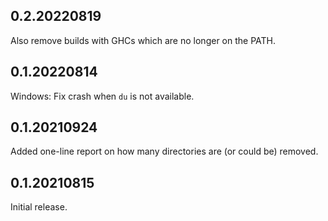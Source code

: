 0.2.20220819
------------

Also remove builds with GHCs which are no longer on the PATH.

0.1.20220814
------------

Windows: Fix crash when `du` is not available.

0.1.20210924
------------

Added one-line report on how many directories are (or could be) removed.

0.1.20210815
------------

Initial release.
